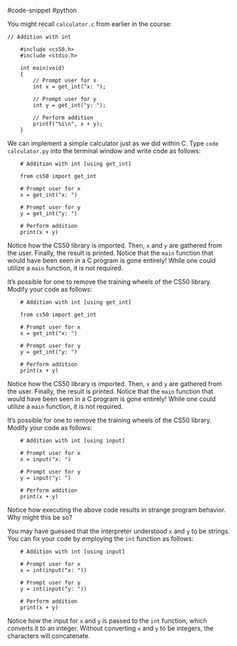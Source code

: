 #code-snippet #python 

You might recall `calculator.c` from earlier in the course:
```
// Addition with int
    
    #include <cs50.h>
    #include <stdio.h>
    
    int main(void)
    {
        // Prompt user for x
        int x = get_int("x: ");
    
        // Prompt user for y
        int y = get_int("y: ");
    
        // Perform addition
        printf("%i\n", x + y);
    }
```

We can implement a simple calculator just as we did within C. Type `code calculator.py` into the terminal window and write code as follows:
```
    # Addition with int [using get_int]
    
    from cs50 import get_int
    
    # Prompt user for x
    x = get_int("x: ")
    
    # Prompt user for y
    y = get_int("y: ")
    
    # Perform addition
    print(x + y)
```
    
Notice how the CS50 library is imported. Then, `x` and `y` are gathered from the user. Finally, the result is printed. Notice that the `main` function that would have been seen in a C program is gone entirely! While one could utilize a `main` function, it is not required.

It’s possible for one to remove the training wheels of the CS50 library. Modify your code as follows:
```
    # Addition with int [using get_int]
    
    from cs50 import get_int
    
    # Prompt user for x
    x = get_int("x: ")
    
    # Prompt user for y
    y = get_int("y: ")
    
    # Perform addition
    print(x + y)
```

Notice how the CS50 library is imported. Then, `x` and `y` are gathered from the user. Finally, the result is printed. Notice that the `main` function that would have been seen in a C program is gone entirely! While one could utilize a `main` function, it is not required.

It’s possible for one to remove the training wheels of the CS50 library. Modify your code as follows:
```
    # Addition with int [using input]
    
    # Prompt user for x
    x = input("x: ")
    
    # Prompt user for y
    y = input("y: ")
    
    # Perform addition
    print(x + y)
```

Notice how executing the above code results in strange program behavior. Why might this be so?

You may have guessed that the interpreter understood `x` and `y` to be strings. You can fix your code by employing the `int` function as follows:
```
    # Addition with int [using input]
    
    # Prompt user for x
    x = int(input("x: "))
    
    # Prompt user for y
    y = int(input("y: "))
    
    # Perform addition
    print(x + y)
```

Notice how the input for `x` and `y` is passed to the `int` function, which converts it to an integer. Without converting `x` and `y` to be integers, the characters will concatenate.